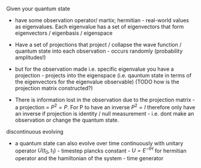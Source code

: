 

Given your quantum state

- have some observation operator/ martix; hermitian - real-world values as eigenvalues. Each eigenvalue has a set of eigenvectors that form eigenvectors / eigenbasis / eigenspace

- Have a set of projections that project / collapse the wave function / quantum state into each observation - occurs randomly (probability amplitudes!)
- but for the observation made i.e. specific eigenvalue you have a projection  - projects into the eigenspace (i.e. qauntum state in terms of the eigenvectors for the eigenvalue observable) (TODO how is the projection matrix constructed?)
- There is information lost in the observation due to the projection matrix - a projection = $P^2=P$. For P to have an inverse $P^2=I$ therefore only have an inverse if projection is identity / null measurement - i.e. dont make an observation or change the quantum state.

discontinuous evolving 


- a quantum state can also evolve over time continuously  with unitary operator $U(t_0,t_1)$ -  timestep plancks constant - $U = E^{-tH}$ for hermitian operator and the hamiltonian of the system - time generator